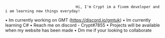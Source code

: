                                     Hi, I'm Crypt im a fivem developer and i am learning new things everyday!
• Im currently working on GMT (https://discord.io/gmtuk)
• Im currently learning C#
• Reach me on discord - Crypt#7855
• Projects will be available when my website has been made
• Dm me if your looking to collaborate
